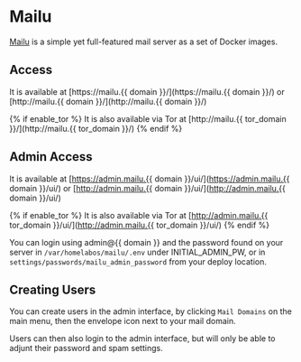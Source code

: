 # Mailu

[Mailu](https://mailu.io/1.7/general.html) is a simple yet full-featured mail server as a set of Docker images.

## Access

It is available at [https://mailu.{{ domain }}/](https://mailu.{{ domain }}/) or [http://mailu.{{ domain }}/](http://mailu.{{ domain }}/)

{% if enable_tor %}
It is also available via Tor at [http://mailu.{{ tor_domain }}/](http://mailu.{{ tor_domain }}/)
{% endif %}

## Admin Access

It is available at [https://admin.mailu.{{ domain }}/ui/](https://admin.mailu.{{ domain }}/ui/) or [http://admin.mailu.{{ domain }}/ui/](http://admin.mailu.{{ domain }}/ui/)

{% if enable_tor %}
It is also available via Tor at [http://admin.mailu.{{ tor_domain }}/ui/](http://admin.mailu.{{ tor_domain }}/ui/)
{% endif %}

You can login using admin@{{ domain }} and the password found on your server in `/var/homelabos/mailu/.env` under INITIAL_ADMIN_PW, or in `settings/passwords/mailu_admin_password` from your deploy location.

## Creating Users

You can create users in the admin interface, by clicking `Mail Domains` on the main menu, then the envelope icon next to your mail domain.

Users can then also login to the admin interface, but will only be able to adjunt their password and spam settings.
